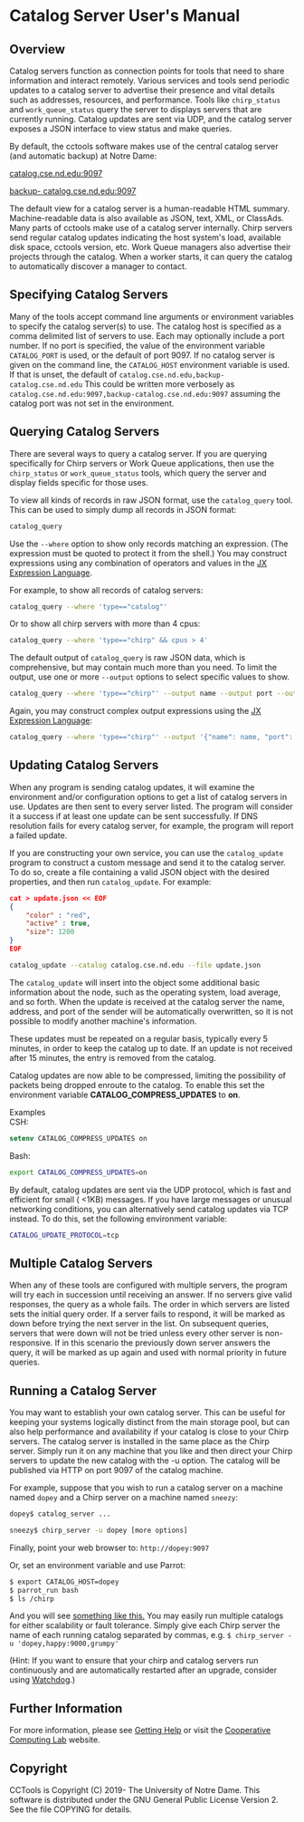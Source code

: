 # Catalog Server User's Manual

## Overview

Catalog servers function as connection points for tools that need to share
information and interact remotely. Various services and tools send periodic
updates to a catalog server to advertise their presence and vital details such
as addresses, resources, and performance. Tools like `chirp_status` and
`work_queue_status` query the server to displays servers that are currently
running. Catalog updates are sent via UDP, and the catalog server exposes a
JSON interface to view status and make queries.

By default, the cctools software makes use of the central catalog server (and
automatic backup) at Notre Dame:

[catalog.cse.nd.edu:9097](http://catalog.cse.nd.edu:9097)

[backup- catalog.cse.nd.edu:9097](http://backup-catalog.cse.nd.edu:9097)

The default view for a catalog server is a human-readable HTML summary.
Machine-readable data is also available as JSON, text, XML, or ClassAds. Many
parts of cctools make use of a catalog server internally. Chirp servers send
regular catalog updates indicating the host system's load, available disk
space, cctools version, etc. Work Queue managers also advertise their projects
through the catalog. When a worker starts, it can query the catalog to
automatically discover a manager to contact.

## Specifying Catalog Servers

Many of the tools accept command line arguments or environment variables to
specify the catalog server(s) to use. The catalog host is specified as a comma
delimited list of servers to use. Each may optionally include a port number.
If no port is specified, the value of the environment variable `CATALOG_PORT`
is used, or the default of port 9097. If no catalog server is given on the
command line, the `CATALOG_HOST` environment variable is used. If that is
unset, the default of `catalog.cse.nd.edu,backup-catalog.cse.nd.edu` This
could be written more verbosely as `catalog.cse.nd.edu:9097,backup-catalog.cse.nd.edu:9097` assuming the catalog port was not set in the
environment.

## Querying Catalog Servers

There are several ways to query a catalog server. If you are querying
specifically for Chirp servers or Work Queue applications, then use the
`chirp_status` or `work_queue_status` tools, which query the server and
display fields specific for those uses.

To view all kinds of records in raw JSON format, use the `catalog_query` tool.
This can be used to simply dump all records in JSON format:

```sh
catalog_query
```

Use the `--where` option to show only records matching an expression. (The
expression must be quoted to protect it from the shell.)  You may
construct expressions using any combination of operators and values in
the [JX Expression Language](../jx).

For example, to show all records of catalog servers:

```sh
catalog_query --where 'type=="catalog"'
```

Or to show all chirp servers with more than 4 cpus:

```sh
catalog_query --where 'type=="chirp" && cpus > 4'
```

The default output of `catalog_query` is raw JSON data, which is comprehensive,
but may contain much more than you need.  To limit the output, use one or
more `--output` options to select specific values to show.

```sh
catalog_query --where 'type=="chirp"' --output name --output port --output cpus
```

Again, you may construct complex output expressions using the [JX Expression Language](../jx):

```sh
catalog_query --where 'type=="chirp"' --output '{"name": name, "port": port, "size": avail/1024.0 }'
```

## Updating Catalog Servers

When any program is sending catalog updates, it will examine the environment
and/or configuration options to get a list of catalog servers in use. Updates
are then sent to every server listed. The program will consider it a success
if at least one update can be sent successfully. If DNS resolution fails for
every catalog server, for example, the program will report a failed update.

If you are constructing your own service, you can use the `catalog_update`
program to construct a custom message and send it to the catalog server. To do
so, create a file containing a valid JSON object with the desired properties,
and then run `catalog_update`. For example:

```json
cat > update.json << EOF
{
    "color" : "red",
    "active" : true,
    "size": 1200
}
EOF
```
```sh
catalog_update --catalog catalog.cse.nd.edu --file update.json
```

The `catalog_update` will insert into the object some additional basic
information about the node, such as the operating system, load average, and so
forth. When the update is received at the catalog server the name, address,
and port of the sender will be automatically overwritten, so it is not
possible to modify another machine's information.

These updates must be repeated on a regular basis, typically every 5 minutes,
in order to keep the catalog up to date. If an update is not received after 15
minutes, the entry is removed from the catalog.

Catalog updates are now able to be compressed, limiting the possibility of
packets being dropped enroute to the catalog. To enable this set the
environment variable **CATALOG_COMPRESS_UPDATES** to **on**.

Examples  
CSH:  
```csh
setenv CATALOG_COMPRESS_UPDATES on
```

Bash:  
```sh
export CATALOG_COMPRESS_UPDATES=on
```

By default, catalog updates are sent via the UDP protocol, which is fast and
efficient for small ( <1KB) messages. If you have large messages or unusual
networking conditions, you can alternatively send catalog updates via TCP
instead. To do this, set the following environment variable:
    
```sh
CATALOG_UPDATE_PROTOCOL=tcp
```

## Multiple Catalog Servers

When any of these tools are configured with multiple servers, the program will
try each in succession until receiving an answer. If no servers give valid
responses, the query as a whole fails. The order in which servers are listed
sets the initial query order. If a server fails to respond, it will be marked
as down before trying the next server in the list. On subsequent queries,
servers that were down will not be tried unless every other server is non-
responsive. If in this scenario the previously down server answers the query,
it will be marked as up again and used with normal priority in future queries.

## Running a Catalog Server

You may want to establish your own catalog server. This can be useful for
keeping your systems logically distinct from the main storage pool, but can
also help performance and availability if your catalog is close to your Chirp
servers. The catalog server is installed in the same place as the Chirp
server. Simply run it on any machine that you like and then direct your Chirp
servers to update the new catalog with the -u option. The catalog will be
published via HTTP on port 9097 of the catalog machine.

For example, suppose that you wish to run a catalog server on a machine named
`dopey` and a Chirp server on a machine named `sneezy`:

```sh
dopey$ catalog_server ...

sneezy$ chirp_server -u dopey [more options]
```

Finally, point your web browser to: `http://dopey:9097`

Or, set an environment variable and use Parrot:

```bash
$ export CATALOG_HOST=dopey
$ parrot_run bash
$ ls /chirp
```

And you will see [something like this.](http://catalog.cse.nd.edu:9097) You
may easily run multiple catalogs for either scalability or fault tolerance.
Simply give each Chirp server the name of each running catalog separated by
commas, e.g. `$ chirp_server -u 'dopey,happy:9000,grumpy'`

(Hint: If you want to ensure that your chirp and catalog servers run
continuously and are automatically restarted after an upgrade, consider using
[Watchdog](../watchdog).)

## Further Information

For more information, please see [Getting Help](../help) or visit the [Cooperative Computing Lab](http://ccl.cse.nd.edu) website.

## Copyright

CCTools is Copyright (C) 2019- The University of Notre Dame. This software is distributed under the GNU General Public License Version 2. See the file COPYING for
details.
